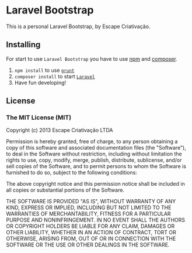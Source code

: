 # Laravel Bootstrap

This is a personal Laravel Bootstrap, by Escape Criativação.

## Installing

For start to use `Laravel Bootstrap` you have to use [npm](https://npmjs.org/) and [composer](http://getcomposer.org/).

1. `npm install` to use [`grunt`](http://gruntjs.com/)
2. `composer install` to start [`Laravel`](http://laravel.com/)
3. Have fun developing!

## License

### The MIT License (MIT)

Copyright (c) 2013 Escape Criativação LTDA

Permission is hereby granted, free of charge, to any person obtaining a copy
of this software and associated documentation files (the "Software"), to deal
in the Software without restriction, including without limitation the rights
to use, copy, modify, merge, publish, distribute, sublicense, and/or sell
copies of the Software, and to permit persons to whom the Software is
furnished to do so, subject to the following conditions:

The above copyright notice and this permission notice shall be included in
all copies or substantial portions of the Software.

THE SOFTWARE IS PROVIDED "AS IS", WITHOUT WARRANTY OF ANY KIND, EXPRESS OR
IMPLIED, INCLUDING BUT NOT LIMITED TO THE WARRANTIES OF MERCHANTABILITY,
FITNESS FOR A PARTICULAR PURPOSE AND NONINFRINGEMENT. IN NO EVENT SHALL THE
AUTHORS OR COPYRIGHT HOLDERS BE LIABLE FOR ANY CLAIM, DAMAGES OR OTHER
LIABILITY, WHETHER IN AN ACTION OF CONTRACT, TORT OR OTHERWISE, ARISING FROM,
OUT OF OR IN CONNECTION WITH THE SOFTWARE OR THE USE OR OTHER DEALINGS IN
THE SOFTWARE.